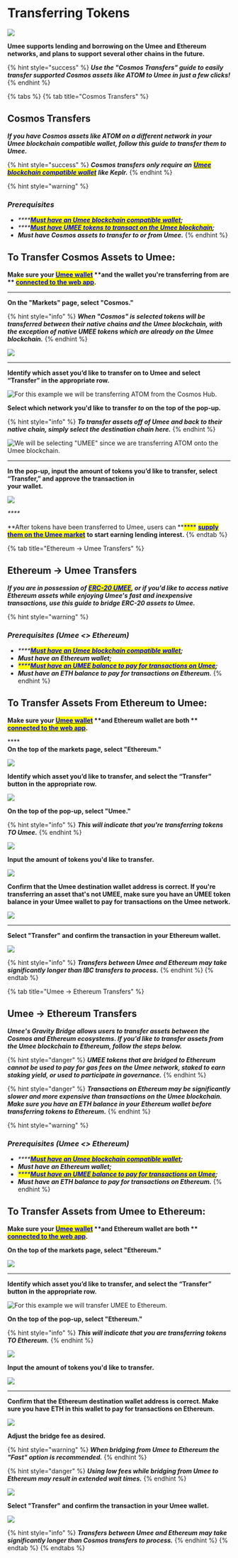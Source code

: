 # Transferring Tokens

![](<../../.gitbook/assets/Umee\_Banners\_for site\_1500x500\_2-4.png>)

**Umee supports lending and borrowing on the Umee and Ethereum networks, and plans to support several other chains in the future.**

{% hint style="success" %}
_**Use the "Cosmos Transfers" guide to easily transfer supported Cosmos assets like ATOM to Umee in just a few clicks!**_
{% endhint %}

{% tabs %}
{% tab title="Cosmos Transfers" %}
## Cosmos Transfers

_**If you have Cosmos assets like ATOM on a different network in your Umee blockchain compatible wallet, follow this guide to transfer them to Umee.**_

{% hint style="success" %}
_**Cosmos transfers only require an**_ [_<mark style="color:blue;">**Umee blockchain compatible wallet**</mark>_](../getting-started/creating-a-wallet.md) _**like Keplr.**_
{% endhint %}

{% hint style="warning" %}
### _**Prerequisites**_

* _****_[_<mark style="color:blue;">**Must have an Umee blockchain compatible wallet**</mark>_](../getting-started/creating-a-wallet.md)_**;**_
* _****_[_<mark style="color:blue;">**Must have UMEE tokens to transact on the Umee blockchain**</mark>_](../getting-started/purchasing-umee-tokens.md)_**;**_
* _**Must have Cosmos assets to transfer to or from Umee.**_
{% endhint %}

## To Transfer Cosmos Assets to Umee:

**Make sure your **<mark style="color:blue;">****</mark> [<mark style="color:blue;">**Umee wallet**</mark>](../getting-started/creating-a-wallet.md) **and the wallet you're transferring from are **<mark style="color:blue;">****</mark> [<mark style="color:blue;">**connected to the web app**</mark>](connecting-to-the-web-app.md)**.**

****

**On the "Markets" page, select "Cosmos."**

{% hint style="info" %}
_**When "Cosmos" is selected tokens will be transferred between their native chains and the Umee blockchain, with the exception of native UMEE tokens which are already on the Umee blockchain.**_
{% endhint %}

![](<../../.gitbook/assets/select network.png>)

****

**Identify which asset you’d like to transfer on to Umee and select “Transfer” in the appropriate row.**&#x20;

![For this example we will be transferring ATOM from the Cosmos Hub.](<../../.gitbook/assets/select asset to transfer.png>)



**Select which network you'd like to transfer **_**to**_** on the top of the pop-up.**

{% hint style="info" %}
_**To transfer assets off of Umee and back to their native chain, simply select the destination chain here.**_
{% endhint %}

![We will be selecting "UMEE" since we are transferring ATOM onto the Umee blockchain.](<../../.gitbook/assets/select network to transfer to.png>)

****

**In the pop-up, input the amount of tokens you’d like to transfer, select “Transfer,” and approve the transaction in** \
**your wallet.**

![](<../../.gitbook/assets/input amount to transfer.png>)

_****_

**After tokens have been transferred to Umee, users can **<mark style="color:blue;">****</mark> [<mark style="color:blue;">**supply them on the Umee market**</mark>](supply-and-withdraw.md) **to start earning lending interest.**
{% endtab %}

{% tab title="Ethereum -> Umee Transfers" %}
## Ethereum -> Umee Transfers

_**If you are in possession of**_ [_<mark style="color:blue;">**ERC-20 UMEE**</mark>_](../../overview/the-umee-token/token-format.md)_**, or if you'd like to access native Ethereum assets while enjoying Umee's fast and inexpensive transactions, use this guide to bridge ERC-20 assets to Umee.**_

{% hint style="warning" %}
### _**Prerequisites (Umee <> Ethereum)**_

* _****_[_<mark style="color:blue;">**Must have an Umee blockchain compatible wallet**</mark>_](../getting-started/creating-a-wallet.md)_**;**_
* _**Must have an Ethereum wallet;**_
* _<mark style="color:blue;">****</mark>_[_<mark style="color:blue;">**Must have an UMEE balance to pay for transactions on Umee**</mark>_](../getting-started/purchasing-umee-tokens.md)_**;**_
* _**Must have an ETH balance to pay for transactions on Ethereum.**_
{% endhint %}

## To Transfer Assets From Ethereum to Umee:

**Make sure your **<mark style="color:blue;">****</mark> [<mark style="color:blue;">**Umee wallet**</mark>](../getting-started/creating-a-wallet.md) **and Ethereum wallet are both **<mark style="color:blue;">****</mark> [<mark style="color:blue;">**connected to the web app**</mark>](connecting-to-the-web-app.md)**.**

****\
**On the top of the markets page, select "Ethereum."**

![](<../../.gitbook/assets/image (40).png>)



**Identify which asset you’d like to transfer, and select the “Transfer” button in the appropriate row.**

![](<../../.gitbook/assets/image (32).png>)



**On the top of the pop-up, select "Umee."**

{% hint style="info" %}
_**This will indicate that you're transferring tokens TO Umee.**_
{% endhint %}

![](<../../.gitbook/assets/pop-up select umee.png>)



**Input the amount of tokens you'd like to transfer.**

![](<../../.gitbook/assets/input amount of tokens.png>)



**Confirm that the Umee destination wallet address is correct. If you're transferring an asset that's not UMEE, make sure you have an UMEE token balance in your Umee wallet to pay for transactions on the Umee network.**

![](<../../.gitbook/assets/check destination wallet.png>)

****

**Select "Transfer" and confirm the transaction in your Ethereum wallet.**

![](<../../.gitbook/assets/select transfer (1).png>)

{% hint style="info" %}
_**Transfers between Umee and Ethereum may take significantly longer than IBC transfers to process.**_
{% endhint %}
{% endtab %}

{% tab title="Umee -> Ethereum Transfers" %}
## Umee -> Ethereum Transfers

_**Umee's Gravity Bridge allows users to transfer assets between the Cosmos and Ethereum ecosystems. If you'd like to transfer assets from the Umee blockchain to Ethereum, follow the steps below.**_

{% hint style="danger" %}
_**UMEE tokens that are bridged to Ethereum cannot be used to pay for gas fees on the Umee network, staked to earn staking yield, or used to participate in governance.**_
{% endhint %}

{% hint style="danger" %}
_**Transactions on Ethereum may be significantly slower and more expensive than transactions on the Umee blockchain. Make sure you have an ETH balance in your Ethereum wallet before transferring tokens to Ethereum.**_
{% endhint %}

{% hint style="warning" %}
### _**Prerequisites (Umee <> Ethereum)**_

* _****_[_<mark style="color:blue;">**Must have an Umee blockchain compatible wallet**</mark>_](../getting-started/creating-a-wallet.md)_**;**_
* _**Must have an Ethereum wallet;**_
* _<mark style="color:blue;">****</mark>_[_<mark style="color:blue;">**Must have an UMEE balance to pay for transactions on Umee**</mark>_](../getting-started/purchasing-umee-tokens.md)_**;**_
* _**Must have an ETH balance to pay for transactions on Ethereum.**_
{% endhint %}

## To Transfer Assets from Umee to Ethereum:

**Make sure your **<mark style="color:blue;">****</mark> [<mark style="color:blue;">**Umee wallet**</mark>](../getting-started/creating-a-wallet.md) **and Ethereum wallet are both **<mark style="color:blue;">****</mark> [<mark style="color:blue;">**connected to the web app**</mark>](connecting-to-the-web-app.md)**.**



**On the top of the markets page, select "Ethereum."**

![](<../../.gitbook/assets/select ethereum network.png>)

****

**Identify which asset you’d like to transfer, and select the “Transfer” button in the appropriate row.**

![For this example we will transfer UMEE to Ethereum.](<../../.gitbook/assets/select transfer.png>)



**On the top of the pop-up, select "Ethereum."**

{% hint style="info" %}
_**This will indicate that you are transferring tokens TO Ethereum.**_
{% endhint %}

![](<../../.gitbook/assets/pop up - select ethereum.png>)



**Input the amount of tokens you'd like to transfer.**

![](<../../.gitbook/assets/input transfer amount.png>)

****

**Confirm that the Ethereum destination wallet address is correct. Make sure you have ETH in this wallet to pay for transactions on Ethereum.**

![](<../../.gitbook/assets/confirm destination address.png>)



**Adjust the bridge fee as desired.**

{% hint style="warning" %}
_**When bridging from Umee to Ethereum the "Fast" option is recommended.**_
{% endhint %}

{% hint style="danger" %}
_**Using low fees while bridging from Umee to Ethereum may result in extended wait times.**_
{% endhint %}

![](<../../.gitbook/assets/adjust fee.png>)



**Select "Transfer" and confirm the transaction in your Umee wallet.**

![](<../../.gitbook/assets/transfer tokens.png>)

{% hint style="info" %}
_**Transfers between Umee and Ethereum may take significantly longer than Cosmos transfers to process.**_
{% endhint %}
{% endtab %}
{% endtabs %}
